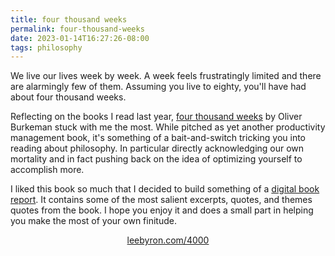 ```yaml
---
title: four thousand weeks
permalink: four-thousand-weeks
date: 2023-01-14T16:27:26-08:00
tags: philosophy
---
```


We live our lives week by week. A week feels frustratingly limited and there are
alarmingly few of them. Assuming you live to eighty, you'll have had about four
thousand weeks.

Reflecting on the books I read last year,
[four thousand weeks](https://amzn.to/3GnJlR9) by Oliver Burkeman stuck with me
the most. While pitched as yet another productivity management book, it's
something of a bait-and-switch tricking you into reading about philosophy. In
particular directly acknowledging our own mortality and in fact pushing back on
the idea of optimizing yourself to accomplish more.

I liked this book so much that I decided to build something of a
[digital book report](https://leebyron.com/4000/). It contains some of the most
salient excerpts, quotes, and themes quotes from the book. I hope you enjoy it
and does a small part in helping you make the most of your own finitude.

<center>
  <a href="https://leebyron.com/4000/">leebyron.com/4000</a>
</center>
